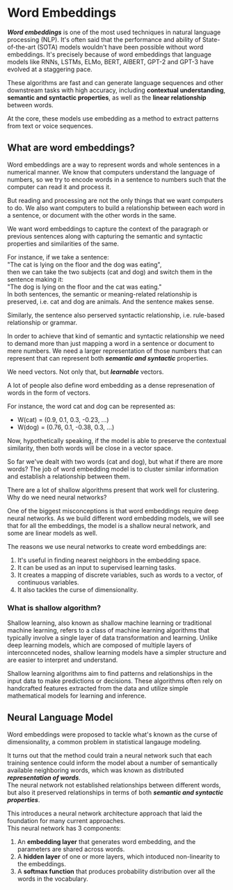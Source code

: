 # Word Embeddings

**_Word embeddings_** is one of the most used techniques in natural language processing (NLP).
It's often said that the performance and ability of State-of-the-art (SOTA) models wouldn't have been possible without
word embeddings.
It's precisely because of word embeddings that language models like RNNs, LSTMs, ELMo, BERT, AlBERT, GPT-2 and GPT-3
have evolved at a staggering pace.

These algorithms are fast and can generate language sequences and other downstream tasks with high accuracy, including
**contextual understanding**, **semantic and syntactic properties**, as well as the **linear relationship** between words.

At the core, these models use embedding as a method to extract patterns from text or voice sequences.

## What are word embeddings?
Word embeddings are a way to represent words and whole sentences in a numerical manner. We know that computers understand
the language of numbers, so we try to encode words in a sentence to numbers such that the computer can read it and
process it.

But reading and processing are not the only things that we want computers to do. We also want computers to build a
relationship between each word in a sentence, or document with the other words in the same.

We want word embeddings to capture the context of the paragraph or previous sentences along with capturing the semantic 
and syntactic properties and similarities of the same.

For instance, if we take a sentence: \
"The cat is lying on the floor and the dog was eating", \
then we can take the two subjects (cat and dog) and switch them in the sentence making it: \
"The dog is lying on the floor and the cat was eating." \
In both sentences, the semantic or meaning-related relationship is preserved, i.e. cat and dog are animals. And the
sentence makes sense.

Similarly, the sentence also perserved syntactic relationship, i.e. rule-based relationship or grammar.

In order to achieve that kind of semantic and syntactic relationship we need to demand more than just mapping a word in
a sentence or document to mere numbers. We need a larger representation of those numbers that can represent that can
represent both **_semantic and syntactic_** properties.

We need vectors. Not only that, but **_learnable_** vectors.

A lot of people also define word embedding as a dense represenation of words in the form of vectors.

For instance, the word cat and dog can be represented as:
* W(cat) = (0.9, 0.1, 0.3, -0.23, ...)
* W(dog) = (0.76, 0.1, -0.38, 0.3, ...)

Now, hypothetically speaking, if the model is able to preserve the contextual similarity, then both words will be close 
in a vector space.

So far we've dealt with two words (cat and dog), but what if there are more words?
The job of word embedding model is to cluster similar information and establish a relationship between them.

There are a lot of shallow algorithms present that work well for clustering. Why do we need neural networks?

One of the biggest misconceptions is that word embeddings require deep neural networks. As we build different word
embedding models, we will see that for all the embeddings, the model is a shallow neural network, and some are linear
models as well.

The reasons we use neural networks to create word embeddings are:
1. It's useful in finding nearest neighbors in the embedding space.
2. It can be used as an input to supervised learning tasks.
3. It creates a mapping of discrete variables, such as words to a vector, of continuous variables.
4. It also tackles the curse of dimensionality.

### What is shallow algorithm?
Shallow learning, also known as shallow machine learning or traditional machine learning, refers to a class of machine
learning algorithms that typically involve a single layer of data transformation and learning. Unlike deep learning models,
which are composed of multiple layers of interconnceted nodes, shallow learning models have a simpler structure and are
easier to interpret and understand.

Shallow learning algorithms aim to find patterns and relationships in the input data to make predictions or decisions.
These algorithms often rely on handcrafted features extracted from the data and utilize simple mathematical models for
learning and inference.

## Neural Language Model
Word embeddings were proposed to tackle what's known as the curse of dimensionality, a common problem in statistical 
langauge modeling.

It turns out that the method could train a neural network such that each training sentence could inform the model about
a number of semantically available neighboring words, which was known as distributed **_representation of words_**. \
The neural network not established relationships between different words, but also it preserved relationships in terms
of both **_semantic and syntactic properties_**.

This introduces a neural network architecture approach that laid the foundation for many current approaches. \
This neural network has 3 components:
1. An **embedding layer** that generates word embedding, and the parameters are shared across words.
2. A **hidden layer** of one or more layers, which intoduced non-linearity to the embeddings.
3. A **softmax function** that produces probability distribution over all the words in the vocabulary.
